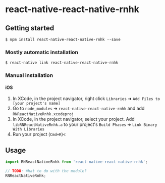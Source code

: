 
# react-native-react-native-rnhk

## Getting started

`$ npm install react-native-react-native-rnhk --save`

### Mostly automatic installation

`$ react-native link react-native-react-native-rnhk`

### Manual installation


#### iOS

1. In XCode, in the project navigator, right click `Libraries` ➜ `Add Files to [your project's name]`
2. Go to `node_modules` ➜ `react-native-react-native-rnhk` and add `RNReactNativeRnhk.xcodeproj`
3. In XCode, in the project navigator, select your project. Add `libRNReactNativeRnhk.a` to your project's `Build Phases` ➜ `Link Binary With Libraries`
4. Run your project (`Cmd+R`)<


## Usage
```javascript
import RNReactNativeRnhk from 'react-native-react-native-rnhk';

// TODO: What to do with the module?
RNReactNativeRnhk;
```
  
